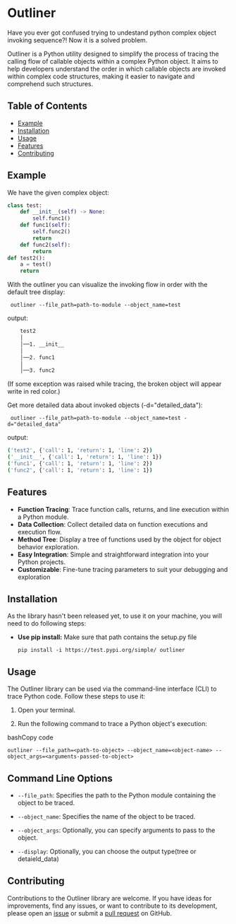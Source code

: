 
# Outliner

Have you ever got confused trying to undestand python complex object invoking sequence?! Now it is a solved problem.

Outliner is a Python utility designed to simplify the process of tracing the calling flow of callable objects within a complex Python object. It aims to help developers understand the order in which callable objects are invoked within complex code structures, making it easier to navigate and comprehend such structures.



## Table of Contents
- [Example](#example)
- [Installation](#installation)
- [Usage](#usage)
- [Features](#features)
- [Contributing](#contributing)

## Example

We have the given complex object:
```python
class test:
    def __init__(self) -> None:
        self.func1()
    def func1(self):
        self.func2()
        return
    def func2(self):
        return
def test2():
    a = test()
    return
``` 

With the outliner you can visualize the invoking flow in order with the default tree display:
```
 outliner --file_path=path-to-module --object_name=test
```
output:
```bash
    test2
    │
    │──1. __init__
    │
    │──2. func1
    │
    │──3. func2
```

(If some exception was raised while tracing, the broken object will appear write in red color.)

Get more detailed data about invoked objects (-d="detailed_data"):
```
 outliner --file_path=path-to-module --object_name=test -d="detailed_data"
```
output:
```bash
('test2', {'call': 1, 'return': 1, 'line': 2})
('__init__', {'call': 1, 'return': 1, 'line': 1})
('func1', {'call': 1, 'return': 1, 'line': 2})
('func2', {'call': 1, 'return': 1, 'line': 1})
```


## Features

-   **Function Tracing**: Trace function calls, returns, and line execution within a Python module.
-   **Data Collection**: Collect detailed data on function executions and execution flow.
-   **Method Tree**: Display a tree of functions used by the object for object behavior exploration.
-   **Easy Integration**: Simple and straightforward integration into your Python projects.
-   **Customizable**: Fine-tune tracing parameters to suit your debugging and exploration

## Installation
As the library hasn't been released yet, to use it on your machine, you will need to do following steps:

-	**Use pip install:**
	Make sure that path contains the setup.py file
	``` 
	pip install -i https://test.pypi.org/simple/ outliner
	```

## Usage

The Outliner library can be used via the command-line interface (CLI) to trace Python code. Follow these steps to use it:

1.  Open your terminal.
    
2.  Run the following command to trace a Python object's execution:
    

bashCopy code

`outliner --file_path=<path-to-object> --object_name=<object-name> --object_args=<arguments-passed-to-object>` 

## Command Line Options

-   `--file_path`: Specifies the path to the Python module containing the object to be traced.
    
-   `--object_name`: Specifies the name of the object to be traced.
    
-   `--object_args`: Optionally, you can specify arguments to pass to the object.
-   `--display`: Optionally, you can choose the output type(tree or detaield_data)

## Contributing

Contributions to the Outliner library are welcome. If you have ideas for improvements, find any issues, or want to contribute to its development, please open an [issue](https://github.com/your-repo/issues) or submit a [pull request](https://github.com/your-repo/pulls) on GitHub.
